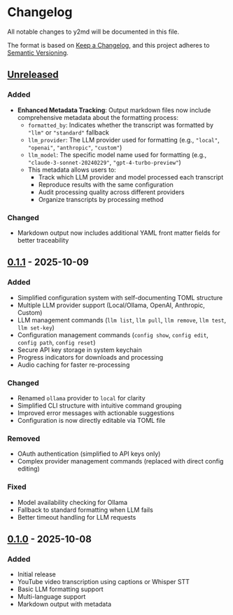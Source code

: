 # Changelog

All notable changes to y2md will be documented in this file.

The format is based on [Keep a Changelog](https://keepachangelog.com/en/1.0.0/),
and this project adheres to [Semantic Versioning](https://semver.org/spec/v2.0.0.html).

## [Unreleased]

### Added
- **Enhanced Metadata Tracking**: Output markdown files now include comprehensive metadata about the formatting process:
  - `formatted_by`: Indicates whether the transcript was formatted by `"llm"` or `"standard"` fallback
  - `llm_provider`: The LLM provider used for formatting (e.g., `"local"`, `"openai"`, `"anthropic"`, `"custom"`)
  - `llm_model`: The specific model name used for formatting (e.g., `"claude-3-sonnet-20240229"`, `"gpt-4-turbo-preview"`)
  - This metadata allows users to:
    - Track which LLM provider and model processed each transcript
    - Reproduce results with the same configuration
    - Audit processing quality across different providers
    - Organize transcripts by processing method

### Changed
- Markdown output now includes additional YAML front matter fields for better traceability

## [0.1.1] - 2025-10-09

### Added
- Simplified configuration system with self-documenting TOML structure
- Multiple LLM provider support (Local/Ollama, OpenAI, Anthropic, Custom)
- LLM management commands (`llm list`, `llm pull`, `llm remove`, `llm test`, `llm set-key`)
- Configuration management commands (`config show`, `config edit`, `config path`, `config reset`)
- Secure API key storage in system keychain
- Progress indicators for downloads and processing
- Audio caching for faster re-processing

### Changed
- Renamed `ollama` provider to `local` for clarity
- Simplified CLI structure with intuitive command grouping
- Improved error messages with actionable suggestions
- Configuration is now directly editable via TOML file

### Removed
- OAuth authentication (simplified to API keys only)
- Complex provider management commands (replaced with direct config editing)

### Fixed
- Model availability checking for Ollama
- Fallback to standard formatting when LLM fails
- Better timeout handling for LLM requests

## [0.1.0] - 2025-10-08

### Added
- Initial release
- YouTube video transcription using captions or Whisper STT
- Basic LLM formatting support
- Multi-language support
- Markdown output with metadata

[Unreleased]: https://github.com/yourusername/y2md/compare/v0.1.1...HEAD
[0.1.1]: https://github.com/yourusername/y2md/compare/v0.1.0...v0.1.1
[0.1.0]: https://github.com/yourusername/y2md/releases/tag/v0.1.0
